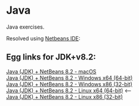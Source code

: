 # Java 

Java exercises.

Resolved using [Netbeans IDE](https://netbeans.apache.org/download/index.html):

Egg links for JDK+v8.2:
-----------------------
[Java (JDK) + NetBeans 8.2 - macOS](https://drive.google.com/file/d/1LGcbNcku1l1OBrCMxy3GCv8JJxJrFvAR/view?usp=sharing)<br>
[Java (JDK) + NetBeans 8.2 - Windows x64 (64-bit)](https://drive.google.com/file/d/1khs8QE8fHrTmmyXQ9kh0p0XG9aSI3KqL/view?usp=sharing)<br>
[Java (JDK) + NetBeans 8.2 - Windows x86 (32-bit)](https://drive.google.com/file/d/1ANEKhyFTk_HsCFmtgIBZrg1WpvXtT4Is/view?usp=sharing)<br>
[Java (JDK) + NetBeans 8.2 - Linux x64 (64-bit)](https://drive.google.com/file/d/1CHKM3cUrDdtQB3kd-X9RggeKCd9qASzh/view?usp=sharing) <-- <br>
[Java (JDK) + NetBeans 8.2 - Linux x86 (32-bit)](https://drive.google.com/file/d/1XGjTf1C808MeUlf664wHNOyIvfMREEVm/view?usp=sharing)<br>